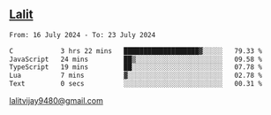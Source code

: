 ## [Lalit](https://lalit.sh)

<!--START_SECTION:waka-->

```txt
From: 16 July 2024 - To: 23 July 2024

C            3 hrs 22 mins   ███████████████████▓░░░░░   79.33 %
JavaScript   24 mins         ██▒░░░░░░░░░░░░░░░░░░░░░░   09.58 %
TypeScript   19 mins         ██░░░░░░░░░░░░░░░░░░░░░░░   07.78 %
Lua          7 mins          ▓░░░░░░░░░░░░░░░░░░░░░░░░   02.78 %
Text         0 secs          ░░░░░░░░░░░░░░░░░░░░░░░░░   00.31 %
```

<!--END_SECTION:waka-->

lalitvijay9480@gmail.com
